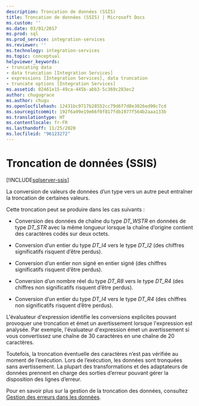 ```yaml
---
description: Troncation de données (SSIS)
title: Troncation de données (SSIS) | Microsoft Docs
ms.custom: ''
ms.date: 03/01/2017
ms.prod: sql
ms.prod_service: integration-services
ms.reviewer: ''
ms.technology: integration-services
ms.topic: conceptual
helpviewer_keywords:
- truncating data
- data truncation [Integration Services]
- expressions [Integration Services], data truncation
- truncate options [Integration Services]
ms.assetid: 02461e15-49ca-445b-abb3-5c369c283ec2
author: chugugrace
ms.author: chugu
ms.openlocfilehash: 12431bc9717b28552cc79d6f7d8e3026ed90c7cd
ms.sourcegitcommit: 192f6a99e19e66f0f817fdb1977f564b2aaa133b
ms.translationtype: HT
ms.contentlocale: fr-FR
ms.lasthandoff: 11/25/2020
ms.locfileid: "96123272"
---
```

# <a name="data-truncation-ssis"></a>Troncation de données (SSIS)

[!INCLUDE[sqlserver-ssis](../../includes/applies-to-version/sqlserver-ssis.md)]


  La conversion de valeurs de données d’un type vers un autre peut entraîner la troncation de certaines valeurs.  
  
 Cette troncation peut se produire dans les cas suivants :  
  
-   Conversion des données de chaîne du type *DT_WSTR* en données de type *DT_STR* avec la même longueur lorsque la chaîne d’origine contient des caractères codés sur deux octets.  
  
-   Conversion d’un entier du type *DT_I4* vers le type *DT_I2* (des chiffres significatifs risquent d’être perdus).  
  
-   Conversion d’un entier non signé en entier signé (des chiffres significatifs risquent d’être perdus).  
  
-   Conversion d’un nombre réel du type *DT_R8* vers le type *DT_R4* (des chiffres non significatifs risquent d’être perdus).  
  
-   Conversion d’un entier du type *DT_I4* vers le type *DT_R4* (des chiffres non significatifs risquent d’être perdus).  
  
 L'évaluateur d'expression identifie les conversions explicites pouvant provoquer une troncation et émet un avertissement lorsque l'expression est analysée. Par exemple, l'évaluateur d'expression émet un avertissement si vous convertissez une chaîne de 30 caractères en une chaîne de 20 caractères.  
  
 Toutefois, la troncation éventuelle des caractères n’est pas vérifiée au moment de l’exécution. Lors de l’exécution, les données sont tronquées sans avertissement. La plupart des transformations et des adaptateurs de données prennent en charge des sorties d’erreur pouvant gérer la disposition des lignes d’erreur.  
  
 Pour en savoir plus sur la gestion de la troncation des données, consultez [Gestion des erreurs dans les données](../../integration-services/data-flow/error-handling-in-data.md).  
  
  

